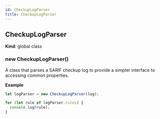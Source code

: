 ```yaml
---
id: CheckupLogParser
title: CheckupLogParser
---
```


<a name="CheckupLogParser"></a>

## CheckupLogParser

**Kind**: global class  
<a name="new_CheckupLogParser_new"></a>

### new CheckupLogParser()

A class that parses a SARIF checkup log to provide a
simpler interface to accessing common properties.

**Example**

```js
let logParser = new CheckupLogParser(log);

for (let rule of logParser.rules) {
  console.log(rule);
}
```
